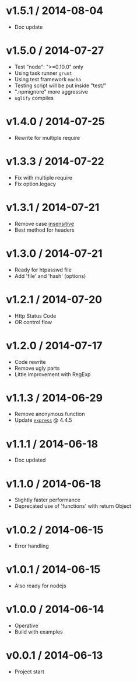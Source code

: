v1.5.1 / 2014-08-04
==================

  * Doc update

v1.5.0 / 2014-07-27
==================

  * Test "node": ">=0.10.0" only
  * Using task runner `grunt`
  * Using test framework `mocha`
  * Testing script will be put inside "test/"
  * ".npmignore" more aggressive
  * `uglify` compiles

v1.4.0 / 2014-07-25
==================

  * Rewrite for multiple require

v1.3.3 / 2014-07-22
==================

  * Fix with multiple require
  * Fix option.legacy

v1.3.1 / 2014-07-21
==================

  * Remove case [insensitive](http://jsperf.com/case-sensitive-regex-vs-case-insensitive-regex)
  * Best method for headers

v1.3.0 / 2014-07-21
==================

  * Ready for htpasswd file
  * Add 'file' and 'hash' (options)

v1.2.1 / 2014-07-20
==================

  * Http Status Code
  * OR control flow

v1.2.0 / 2014-07-17
==================

  * Code rewrite
  * Remove ugly parts
  * Little improvement with RegExp

v1.1.3 / 2014-06-29
==================

  * Remove anonymous function
  * Update [`express`](https://github.com/visionmedia/express) @ 4.4.5

v1.1.1 / 2014-06-18
==================

  * Doc updated

v1.1.0 / 2014-06-18
==================

  * Slightly faster performance
  * Deprecated use of 'functions' with return Object

v1.0.2 / 2014-06-15
==================

  * Error handling

v1.0.1 / 2014-06-15
==================

  * Also ready for nodejs

v1.0.0 / 2014-06-14
==================

  * Operative
  * Build with examples

v0.0.1 / 2014-06-13
==================

  * Project start
